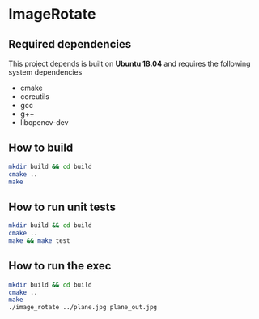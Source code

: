 # ImageRotate

## Required dependencies

This project depends is built on **Ubuntu 18.04** and requires the following system dependencies

* cmake
* coreutils
* gcc
* g++
* libopencv-dev

## How to build

```bash
mkdir build && cd build
cmake ..
make 
```

## How to run unit tests

```bash
mkdir build && cd build
cmake ..
make && make test
```

## How to run the exec

```bash
mkdir build && cd build
cmake ..
make 
./image_rotate ../plane.jpg plane_out.jpg
```